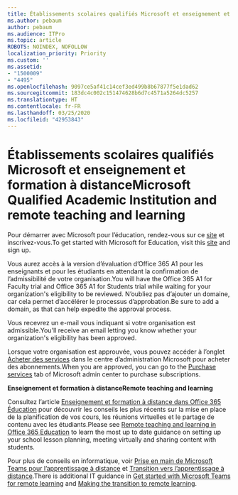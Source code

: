 ```yaml
---
title: Établissements scolaires qualifiés Microsoft et enseignement et formation à distance
ms.author: pebaum
author: pebaum
ms.audience: ITPro
ms.topic: article
ROBOTS: NOINDEX, NOFOLLOW
localization_priority: Priority
ms.custom: ''
ms.assetid:
- "1500009"
- "4495"
ms.openlocfilehash: 9097ce5af41c14cef3ed499b8b67877f5e1dad62
ms.sourcegitcommit: 183dc4c002c151474628b6d7c4571a5264dc5257
ms.translationtype: HT
ms.contentlocale: fr-FR
ms.lasthandoff: 03/25/2020
ms.locfileid: "42953843"
---
```

# <a name="microsoft-qualified-academic-institution-and-remote-teaching-and-learning"></a><span data-ttu-id="f4cf5-102">Établissements scolaires qualifiés Microsoft et enseignement et formation à distance</span><span class="sxs-lookup"><span data-stu-id="f4cf5-102">Microsoft Qualified Academic Institution and remote teaching and learning</span></span>

<span data-ttu-id="f4cf5-103">Pour démarrer avec Microsoft pour l’éducation, rendez-vous sur ce [site](https://www.microsoft.com/microsoft-365/academic/compare-office-365-education-plans) et inscrivez-vous.</span><span class="sxs-lookup"><span data-stu-id="f4cf5-103">To get started with Microsoft for Education, visit this [site](https://www.microsoft.com/microsoft-365/academic/compare-office-365-education-plans) and sign up.</span></span>

<span data-ttu-id="f4cf5-104">Vous aurez accès à la version d’évaluation d’Office 365 A1 pour les enseignants et pour les étudiants en attendant la confirmation de l’admissibilité de votre organisation.</span><span class="sxs-lookup"><span data-stu-id="f4cf5-104">You will have the Office 365 A1 for Faculty trial and Office 365 A1 for Students trial while waiting for your organization's eligibility to be reviewed.</span></span>  <span data-ttu-id="f4cf5-105">N’oubliez pas d’ajouter un domaine, car cela permet d’accélérer le processus d’approbation.</span><span class="sxs-lookup"><span data-stu-id="f4cf5-105">Be sure to add a domain, as that can help expedite the approval process.</span></span>

<span data-ttu-id="f4cf5-106">Vous recevrez un e-mail vous indiquant si votre organisation est admissible.</span><span class="sxs-lookup"><span data-stu-id="f4cf5-106">You'll receive an email letting you know whether your organization's eligibility has been approved.</span></span>  

<span data-ttu-id="f4cf5-107">Lorsque votre organisation est approuvée, vous pouvez accéder à l’onglet [Acheter des services](https://admin.microsoft.com/Adminportal/Home#/catalog) dans le centre d’administration Microsoft pour acheter des abonnements.</span><span class="sxs-lookup"><span data-stu-id="f4cf5-107">When you are approved, you can go to the [Purchase services](https://admin.microsoft.com/Adminportal/Home#/catalog) tab of Microsoft admin center to purchase subscriptions.</span></span>

<span data-ttu-id="f4cf5-108">**Enseignement et formation à distance**</span><span class="sxs-lookup"><span data-stu-id="f4cf5-108">**Remote teaching and learning**</span></span>

<span data-ttu-id="f4cf5-109">Consultez l’article [Enseignement et formation à distance dans Office 365 Éducation](https://support.office.com/article/remote-teaching-and-learning-in-office-365-education-f651ccae-7b65-478b-8366-51bb884025c4) pour découvrir les conseils les plus récents sur la mise en place de la planification de vos cours, les réunions virtuelles et le partage de contenu avec les étudiants.</span><span class="sxs-lookup"><span data-stu-id="f4cf5-109">Please see [Remote teaching and learning in Office 365 Education](https://support.office.com/article/remote-teaching-and-learning-in-office-365-education-f651ccae-7b65-478b-8366-51bb884025c4) to learn the most up to date guidance on setting up your school lesson planning, meeting virtually and sharing content with students.</span></span>

<span data-ttu-id="f4cf5-110">Pour plus de conseils en informatique, voir [Prise en main de Microsoft Teams pour l’apprentissage à distance](https://docs.microsoft.com/fr-FR/MicrosoftTeams/remote-learning-edu) et [Transition vers l’apprentissage à distance](https://www.microsoft.com/education/remote-learning).</span><span class="sxs-lookup"><span data-stu-id="f4cf5-110">There is additional IT guidance in [Get started with Microsoft Teams for remote learning](https://docs.microsoft.com/fr-FR/MicrosoftTeams/remote-learning-edu) and [Making the transition to remote learning](https://www.microsoft.com/education/remote-learning).</span></span>
